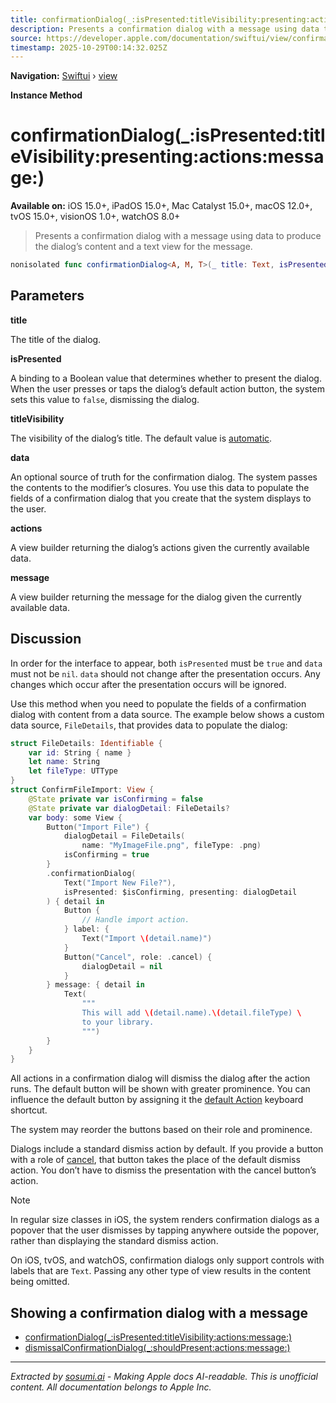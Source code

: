 ```yaml
---
title: confirmationDialog(_:isPresented:titleVisibility:presenting:actions:message:)
description: Presents a confirmation dialog with a message using data to produce the dialog’s content and a text view for the message.
source: https://developer.apple.com/documentation/swiftui/view/confirmationdialog(_:ispresented:titlevisibility:presenting:actions:message:)
timestamp: 2025-10-29T00:14:32.025Z
---
```


**Navigation:** [Swiftui](/documentation/swiftui) › [view](/documentation/swiftui/view)

**Instance Method**

# confirmationDialog(_:isPresented:titleVisibility:presenting:actions:message:)

**Available on:** iOS 15.0+, iPadOS 15.0+, Mac Catalyst 15.0+, macOS 12.0+, tvOS 15.0+, visionOS 1.0+, watchOS 8.0+

> Presents a confirmation dialog with a message using data to produce the dialog’s content and a text view for the message.

```swift
nonisolated func confirmationDialog<A, M, T>(_ title: Text, isPresented: Binding<Bool>, titleVisibility: Visibility = .automatic, presenting data: T?, @ViewBuilder actions: (T) -> A, @ViewBuilder message: (T) -> M) -> some View where A : View, M : View
```

## Parameters

**title**

The title of the dialog.



**isPresented**

A binding to a Boolean value that determines whether to present the dialog. When the user presses or taps the dialog’s default action button, the system sets this value to `false`, dismissing the dialog.



**titleVisibility**

The visibility of the dialog’s title. The default value is [automatic](/documentation/swiftui/visibility/automatic).



**data**

An optional source of truth for the confirmation dialog. The system passes the contents to the modifier’s closures. You use this data to populate the fields of a confirmation dialog that you create that the system displays to the user.



**actions**

A view builder returning the dialog’s actions given the currently available data.



**message**

A view builder returning the message for the dialog given the currently available data.



## Discussion

In order for the interface to appear, both `isPresented` must be `true` and `data` must not be `nil`. `data` should not change after the presentation occurs. Any changes which occur after the presentation occurs will be ignored.

Use this method when you need to populate the fields of a confirmation dialog with content from a data source. The example below shows a custom data source, `FileDetails`, that provides data to populate the dialog:

```swift
struct FileDetails: Identifiable {
    var id: String { name }
    let name: String
    let fileType: UTType
}
struct ConfirmFileImport: View {
    @State private var isConfirming = false
    @State private var dialogDetail: FileDetails?
    var body: some View {
        Button("Import File") {
            dialogDetail = FileDetails(
                name: "MyImageFile.png", fileType: .png)
            isConfirming = true
        }
        .confirmationDialog(
            Text("Import New File?"),
            isPresented: $isConfirming, presenting: dialogDetail
        ) { detail in
            Button {
                // Handle import action.
            } label: {
                Text("Import \(detail.name)")
            }
            Button("Cancel", role: .cancel) {
                dialogDetail = nil
            }
        } message: { detail in
            Text(
                """
                This will add \(detail.name).\(detail.fileType) \
                to your library.
                """)
        }
    }
}
```

All actions in a confirmation dialog will dismiss the dialog after the action runs. The default button will be shown with greater prominence. You can influence the default button by assigning it the [default Action](/documentation/swiftui/keyboardshortcut/defaultaction) keyboard shortcut.

The system may reorder the buttons based on their role and prominence.

Dialogs include a standard dismiss action by default. If you provide a button with a role of [cancel](/documentation/swiftui/buttonrole/cancel), that button takes the place of the default dismiss action. You don’t have to dismiss the presentation with the cancel button’s action.

> [!NOTE]
> In regular size classes in iOS, the system renders confirmation dialogs as a popover that the user dismisses by tapping anywhere outside the popover, rather than displaying the standard dismiss action.

On iOS, tvOS, and watchOS, confirmation dialogs only support controls with labels that are `Text`. Passing any other type of view results in the content being omitted.

## Showing a confirmation dialog with a message

- [confirmationDialog(_:isPresented:titleVisibility:actions:message:)](/documentation/swiftui/view/confirmationdialog(_:ispresented:titlevisibility:actions:message:))
- [dismissalConfirmationDialog(_:shouldPresent:actions:message:)](/documentation/swiftui/view/dismissalconfirmationdialog(_:shouldpresent:actions:message:))

---

*Extracted by [sosumi.ai](https://sosumi.ai) - Making Apple docs AI-readable.*
*This is unofficial content. All documentation belongs to Apple Inc.*
